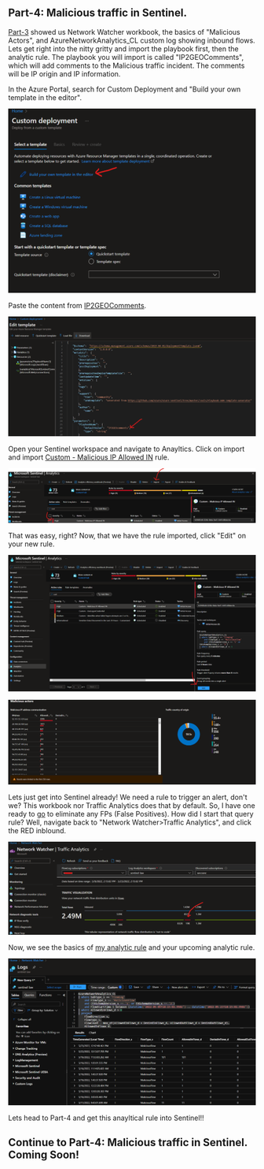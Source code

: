 ## Part-4: Malicious traffic in Sentinel. ## 

[Part-3](https://github.com/Cyberlorians/Articles/blob/main/MaliciousActivityandSentinelP3.md) showed us Network Watcher workbook, the basics of "Malicious Actors", and AzureNetworkAnalytics_CL custom log showing inbound flows. Lets get right into the nitty gritty and import the playbook first, then the analytic rule. The playbook you will import is called "IP2GEOComments", which will add comments to the Malicious traffic incident. The comments will be IP origin and IP information.

In the Azure Portal, search for Custom Deployment and "Build your own template in the editor".

![](https://github.com/Cyberlorians/uploadedimages/blob/main/customteplatelogicapp.png)

Paste the content from [IP2GEOComments](https://github.com/Cyberlorians/Sentinel/blob/main/Playbooks/IP2GEOComments.json).

![](https://github.com/Cyberlorians/uploadedimages/blob/main/customtemplatelogicapptemplate.png)

Open your Sentinel workspace and navigate to Anayltics. Click on import and import [Custom - Malicious IP Allowed IN](https://github.com/Cyberlorians/Sentinel/blob/main/Analytic%20Rules/Custom%20-%20Malicious%20IP%20Allowed%20IN.json) rule. 

![](https://github.com/Cyberlorians/uploadedimages/blob/main/allowmaliciousinrule.png)

That was easy, right? Now, that we have the rule imported, click "Edit" on your new rule. 

![](https://github.com/Cyberlorians/uploadedimages/blob/main/maliciousINruleEDIT.png)

![](https://github.com/Cyberlorians/uploadedimages/blob/main/maliciousactors.png)

Lets just get into Sentinel already! We need a rule to trigger an alert, don't we? This workbook nor Traffic Analytics does that by default. So, I have one ready to [go](https://github.com/Cyberlorians/Sentinel/blob/main/Analytic%20Rules/Custom%20-%20Malicious%20IP%20Allowed%20IN.json) to eliminate any FPs (False Positives). How did I start that query rule? Well, navigate back to "Network Watcher>Traffic Analytics", and click the RED inblound.

![](https://github.com/Cyberlorians/uploadedimages/blob/main/trafficanalyticskql.png)

Now, we see the basics of [my analytic rule](https://github.com/Cyberlorians/Sentinel/blob/main/Analytic%20Rules/Custom%20-%20Malicious%20IP%20Allowed%20IN.json) and your upcoming analytic rule.

![](https://github.com/Cyberlorians/uploadedimages/blob/main/trafficanalyticskql2.png) 

Lets head to Part-4 and get this anayltical rule into Sentinel!!


## Continue to Part-4: Malicious traffic in Sentinel. Coming Soon! ##
